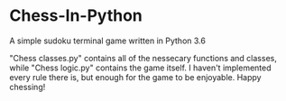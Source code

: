 # Chess-In-Python
A simple sudoku terminal game written in Python 3.6

"Chess classes.py" contains all of the nessecary functions and classes, while "Chess logic.py" contains the game itself.
I haven't implemented every rule there is, but enough for the game to be enjoyable. 
Happy chessing!

